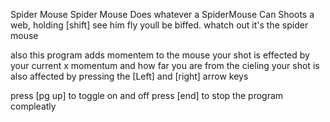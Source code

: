 Spider Mouse Spider Mouse Does whatever a SpiderMouse Can
Shoots a web, holding [shift]
see him fly youll be biffed.
whatch out it's the spider mouse

also this program adds momentem to the mouse
your shot is effected by your current x momentum and how far you are from the cieling
your shot is also affected by pressing the [Left] and [right] arrow keys

press [pg up] to toggle on and off
press [end] to stop the program compleatly
